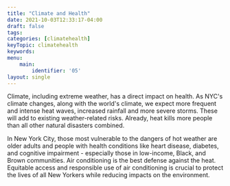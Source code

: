 ```yaml
---
title: "Climate and Health"
date: 2021-10-03T12:33:17-04:00
draft: false
tags: 
categories: [climatehealth]
keyTopic: climatehealth
keywords: 
menu:
    main:
        identifier: '05'
layout: single
---
```


Climate, including extreme weather, has a direct impact on health. As NYC's climate changes, along with the world's climate, we expect more frequent and intense heat waves, increased rainfall and more severe storms. These will add to existing weather-related risks. Already, heat kills more people than all other natural disasters combined.

In New York City, those most vulnerable to the dangers of hot weather are older adults and people with health conditions like heart disease, diabetes, and cognitive impairment - especially those in low-income, Black, and Brown communities. Air conditioning is the best defense against the heat. Equitable access and responsible use of air conditioning is crucial to protect the lives of all New Yorkers while reducing impacts on the environment.

